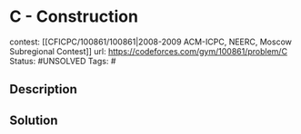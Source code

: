 # C - Construction

contest: [[CFICPC/100861/100861|2008-2009 ACM-ICPC, NEERC, Moscow Subregional Contest]]
url: https://codeforces.com/gym/100861/problem/C
Status: #UNSOLVED
Tags: #

## Description

## Solution


